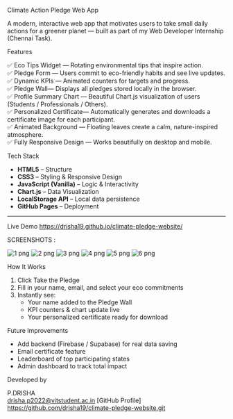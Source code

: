  Climate Action Pledge Web App

A modern, interactive web app that motivates users to take small daily actions for a greener planet — built as part of my Web Developer Internship (Chennai Task).

 Features

✅ Eco Tips Widget — Rotating environmental tips that inspire action.  
✅ Pledge Form — Users commit to eco-friendly habits and see live updates.  
✅ Dynamic KPIs — Animated counters for targets and progress.  
✅ Pledge Wall— Displays all pledges stored locally in the browser.  
✅ Profile Summary Chart — Beautiful Chart.js visualization of users (Students / Professionals / Others).  
✅ Personalized Certificate— Automatically generates and downloads a certificate image for each participant.  
✅ Animated Background — Floating leaves create a calm, nature-inspired atmosphere.  
✅ Fully Responsive Design — Works beautifully on desktop and mobile.

Tech Stack

- **HTML5** – Structure  
- **CSS3** – Styling & Responsive Design  
- **JavaScript (Vanilla)** – Logic & Interactivity  
- **Chart.js** – Data Visualization  
- **LocalStorage API** – Local data persistence  
- **GitHub Pages** – Deployment  

---

Live Demo
https://drisha19.github.io/climate-pledge-website/


SCREENSHOTS :

![1 png](https://github.com/user-attachments/assets/975975f0-5c29-4118-aff3-8562a104457d)
![2 png](https://github.com/user-attachments/assets/dda95dca-03e0-4821-91df-a82652bf4e3a)
![3 png](https://github.com/user-attachments/assets/c0453c04-bd14-4603-867a-9c0608dd2693)
![4 png](https://github.com/user-attachments/assets/86e311b7-4c6a-44a1-85b9-114e8417003b)
![5 png](https://github.com/user-attachments/assets/e52d114f-1868-4221-8076-e2385cde8989)
![6 png](https://github.com/user-attachments/assets/626f6a65-7ee4-4e37-abb9-861cf19e3fed)





 
 How It Works

1. Click Take the Pledge  
2. Fill in your name, email, and select your eco commitments  
3. Instantly see:
   - Your name added to the Pledge Wall  
   - KPI counters & chart update live  
   - Your personalized certificate ready for download  


Future Improvements

- Add backend (Firebase / Supabase) for real data saving  
- Email certificate feature  
- Leaderboard of top participating states  
- Admin dashboard to track total impact  


 Developed by

P.DRISHA   
drisha.p2022@vitstudent.ac.in
[GitHub Profile] https://github.com/drisha19/climate-pledge-website.git


